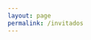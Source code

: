 ```yaml
---
layout: page
permalink: /invitados
---
```


<div id="ss_survey_widget"></div><script>(function(){var e="ss-widget",t="script",a=document,r=window;var s,n,c;r.SS_WIDGET_TOKEN="tt-a49027";r.SS_ACCOUNT="juvelim.surveysparrow.com";r.SS_SURVEY_NAME="Primera-vez";if(!a.getElementById(e)){var S=function(){S.update(arguments)};S.args=[];S.update=function(e){S.args.push(e)};r.SparrowLauncher=S;s=a.getElementsByTagName(t);c=s[s.length-1];n=a.createElement(t);n.type="text/javascript";n.async=!0;n.id=e;n.src=["https://","juvelim.surveysparrow.com/widget/",r.SS_WIDGET_TOKEN].join("");c.parentNode.insertBefore(n,c)}})();</script>
